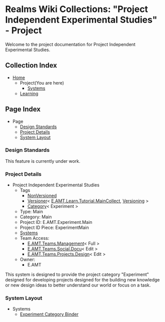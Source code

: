[Page]:https://github.com/Ancient-Majik-Tech/Learn.Tutorial.MainCollect/blob/main/MainProjects/Experiment/ProjectHome.md

[Page Home]:https://github.com/Ancient-Majik-Tech/Learn.Tutorial.Collections/blob/main/Project/Extends/ProjectUpdateInWorks.md
[Page Learn Home]:https://github.com/Ancient-Majik-Tech/Learn.Tutorial.Collections/blob/main/Project/Extends/ProjectUpdateInWorks.md

[Sec Standards]:{Page]#design-standards
[Sec Details]:[Page]#project-details
[Sec Layout]:[Page]#system-layout

[Proj Parent]:https://github.com/Ancient-Majik-Tech/Learn.Tutorial.Collections/blob/main/Project/Extends/ProjectUpdateInWorks.md
[Proj Parent Versions]:https://github.com/Ancient-Majik-Tech/Learn.Tutorial.Collections/blob/main/Project/Extends/ProjectUpdateInWorks.md

[Sys Bind]:https://github.com/Ancient-Majik-Tech/Learn.Tutorial.MainCollect/blob/main/MainProjects/Experiment/Systems/ExperimentBindSys.md

[Tag Proj NonVer]:https://github.com/Ancient-Majik-Tech/Learn.Tutorial.Collections/blob/main/Project/Extends/ProjectUpdateInWorks.md
[Tag Proj Versioner]:https://github.com/Ancient-Majik-Tech/Learn.Tutorial.Collections/blob/main/Project/Extends/ProjectUpdateInWorks.md
[Tag Proj Category]:https://github.com/Ancient-Majik-Tech/Learn.Tutorial.Collections/blob/main/Project/Extends/ProjectUpdateInWorks.md

[Team Management]:https://github.com/Ancient-Majik-Tech/Learn.Tutorial.Collections/blob/main/Project/Extends/ProjectUpdateInWorks.md
[Team Social Docu]:https://github.com/Ancient-Majik-Tech/Learn.Tutorial.Collections/blob/main/Project/Extends/ProjectUpdateInWorks.md
[Team Proj Design]:https://github.com/Ancient-Majik-Tech/Learn.Tutorial.Collections/blob/main/Project/Extends/ProjectUpdateInWorks.md

# Realms Wiki Collections: "Project Independent Experimental Studies" - Project

Welcome to the project documentation for Project Independent Experimental Studies.


## Collection Index

- [Home][Page Home] 
	- Project(You are here)
		- [Systems][Sec Layout]
	- [Learning][Page Learn Home]

## Page Index

- Page
	- [Design Standards][Sec Standards]
	- [Project Details][Sec Details]
	- [System Layout][Sec Layout]

### Design Standards

This feature is currently under work.

### Project Details

- Project Independent Experimental Studies
	- Tags
		- [NonVersioned][Tag Proj NonVer]
		- [Versioner][Tag Proj Versioner]< [E.AMT.Learn.Tutorial.MainCollect][Proj Parent], [Versioning][Proj Parent Versions] >
		- [Category][Tag Proj Category]< Experiment >
	- Type: Main
	- Category: Main
	- Project ID: E.AMT.Experiment.Main
	- Project ID Piece: ExperimentMain
	- [Systems][Sec Layout]
	- Team Access:
		- [E.AMT.Teams.Management][Team Management]< Full >
		- [E.AMT.Teams.Social.Docu][Team Social Docu]< Edit >
		- [E.AMT.Teams.Projects.Design][Team Proj Design]< Edit >
	- Owner:
		- E.AMT

This system is designed to provide the project category "Experiment" designed for developing projects designed for the building new knowledge or new design ideas to better understand our world or focus on a task.

### System Layout

- Systems
	- [Experiment Category Binder][Sys Bind]